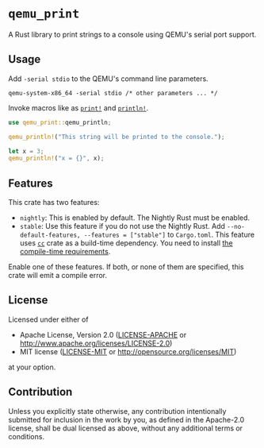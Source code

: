 # `qemu_print`

A Rust library to print strings to a console using QEMU's serial port support.

## Usage

Add `-serial stdio` to the QEMU's command line parameters.

```
qemu-system-x86_64 -serial stdio /* other parameters ... */
```

Invoke macros like as [`print!`](https://doc.rust-lang.org/std/macro.print.html) and [`println!`](https://doc.rust-lang.org/std/macro.println.html).

```rust
use qemu_print::qemu_println;

qemu_println!("This string will be printed to the console.");

let x = 3;
qemu_println!("x = {}", x);
```

## Features

This crate has two features:

- `nightly`: This is enabled by default. The Nightly Rust must be enabled.
- `stable`: Use this feature if you do not use the Nightly Rust.  Add `--no-default-features, --features = ["stable"]` to `Cargo.toml`. This feature uses [`cc`](https://github.com/alexcrichton/cc-rs) crate as a build-time dependency. You need to install [the compile-time requirements](https://github.com/alexcrichton/cc-rs#compile-time-requirements).

Enable one of these features. If both, or none of them are specified, this crate will emit a compile error.

## License

Licensed under either of

 * Apache License, Version 2.0
   ([LICENSE-APACHE](LICENSE-APACHE) or http://www.apache.org/licenses/LICENSE-2.0)
 * MIT license
   ([LICENSE-MIT](LICENSE-MIT) or http://opensource.org/licenses/MIT)

at your option.

## Contribution

Unless you explicitly state otherwise, any contribution intentionally submitted
for inclusion in the work by you, as defined in the Apache-2.0 license, shall be
dual licensed as above, without any additional terms or conditions.
